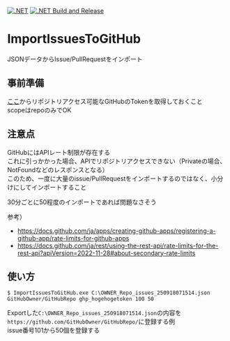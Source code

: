 [![.NET](https://github.com/kou-hon/ImportIssuesToGitHub/actions/workflows/dotnet.yml/badge.svg)](https://github.com/kou-hon/ImportIssuesToGitHub/actions/workflows/dotnet.yml)
[![.NET Build and Release](https://github.com/kou-hon/ImportIssuesToGitHub/actions/workflows/BuildAndRelease.yml/badge.svg)](https://github.com/kou-hon/ImportIssuesToGitHub/actions/workflows/BuildAndRelease.yml)

# ImportIssuesToGitHub
JSONデータからIssue/PullRequestをインポート

## 事前準備

[ここ](https://github.com/settings/tokens/new)からリポジトリアクセス可能なGitHubのTokenを取得しておくこと  
scopeはrepoのみでOK

## 注意点

GitHubにはAPIレート制限が存在する  
これに引っかかった場合、APIでリポジトリアクセスできない（Privateの場合、NotFoundなどのレスポンスとなる）  
このため、一度に大量のissue/PullRequestをインポートするのではなく、小分けにしてインポートすること  

30分ごとに50程度のインポートであれば問題なさそう

参考）
- https://docs.github.com/ja/apps/creating-github-apps/registering-a-github-app/rate-limits-for-github-apps
- https://docs.github.com/ja/rest/using-the-rest-api/rate-limits-for-the-rest-api?apiVersion=2022-11-28#about-secondary-rate-limits

## 使い方

```
$ ImportIssuesToGitHub.exe C:\OWNER_Repo_issues_250918071514.json GitHubOwner/GitHubRepo ghp_hogehogetoken 100 50
```

Exportした`C:\OWNER_Repo_issues_250918071514.json`の内容を`https://github.com/GitHubOwner/GitHubRepo/`に登録する例  
issue番号101から50個を登録する

